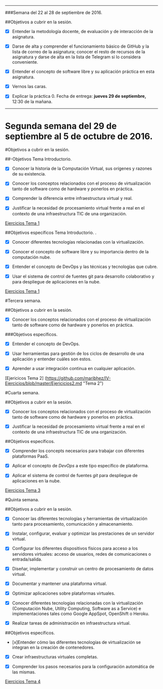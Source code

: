 ****
###Semana del 22 al 28 de septiembre de 2016.

##Objetivos a cubrir en la sesión.

- [x] Entender la metodología docente, de evaluación y de interacción de la asignatura.

- [x] Darse de alta y comprender el funcionamiento básico de GitHub y la lista de correo de la asignatura; conocer el resto de recursos de la asignatura y darse de alta en la lista de Telegram si lo considera conveniente.

- [x] Entender el concepto de software libre y su aplicación práctica en esta asignatura.

- [x] Vernos las caras.

- [x] Explicar la práctica 0. Fecha de entrega: **jueves 29 de septiembre,** 12:30 de la mañana.

****

# Segunda semana del 29 de septiembre al 5 de octubre de 2016.

#Objetivos a cubrir en la sesión.

##-Objetivos Tema Introductorio.

- [x] Conocer la historia de la Computación Virtual, sus orígenes y razones de su existencia.

- [x] Conocer los conceptos relacionados con el proceso de virtualización tanto de software como de hardware y ponerlos en práctica.

- [x] Comprender la diferencia entre infraestructura virtual y real.

- [x] Justificar la necesidad de procesamiento virtual frente a real en el contexto de una infraestructura TIC de una organización.


[Ejercicios Tema 1](https://github.com/maribhez/IV-Ejercicios/blob/master/EjerciciosT1.md "Tema 1")

##Objetivos específicos Tema Introductorio. .

- [x] Conocer diferentes tecnologías relacionadas con la virtualización.

- [x] Conocer el concepto de software libre y su importancia dentro de la computación nube.

- [x] Entender el concepto de DevOps y las técnicas y tecnologías que cubre.

- [x] Usar el sistema de control de fuentes git para desarrollo colaborativo y para despliegue de aplicaciones en la nube.

[Ejercicios Tema 1](https://github.com/maribhez/IV-Ejercicios/blob/master/EjerciciosT1.md "Tema 1")


#Tercera semana.

##Objetivos a cubrir en la sesión.

- [x] Conocer los conceptos relacionados con el proceso de virtualización tanto de software como de hardware y ponerlos en práctica.

###Objetivos específicos.

- [x] Entender el concepto de DevOps.
- [x] Usar herramientas para gestión de los ciclos de desarrollo de una aplicación y entender cuáles son estos.
- [x] Aprender a usar integración continua en cualquier aplicación.


[Ejericicos Tema 2] (https://github.com/maribhez/IV-Ejercicios/blob/master/Ejericicios2.md "Tema 2")


#Cuarta semana.

##Objetivos a cubrir en la sesión.

- [x] Conocer los conceptos relacionados con el proceso de virtualización tanto de software como de hardware y ponerlos en práctica.

- [x] Justificar la necesidad de procesamiento virtual frente a real en el contexto de una infraestructura TIC de una organización.

##Objetivos específicos.

- [x] Comprender los concepts necesarios para trabajar con diferentes plataformas PaaS.

- [x] Aplicar el concepto de *DevOps* a este tipo específico de plataforma.

- [x] Aplicar el sistema de control de fuentes *git* para despliegue de aplicaciones en la nube.


[Ejercicios Tema 3](https://github.com/maribhez/IV-Ejercicios/blob/master/ejercicios3.mkd "Ejercicios Tema 3")

#Quinta semana. 

##Objetivos a cubrir en la sesión. 

- [x] Conocer las diferentes tecnologías y herramientas de virtualización tanto para procesamiento, comunicación y almacenamiento.
- [x] Instalar, configurar, evaluar y optimizar las prestaciones de un servidor virtual.
- [x] Configurar los diferentes dispositivos físicos para acceso a los servidores virtuales: acceso de usuarios, redes de comunicaciones o entrada/salida.
- [x] Diseñar, implementar y construir un centro de procesamiento de datos virtual.
- [x] Documentar y mantener una plataforma virtual.
- [x] Optimizar aplicaciones sobre plataformas virtuales.
- [x] Conocer diferentes tecnologías relacionadas con la virtualización (Computación Nube, Utility Computing, Software as a Service) e implementaciones tales como Google AppSpot, OpenShift o Heroku.
- [x] Realizar tareas de administración en infraestructura virtual.


##Objetivos específicos. 

- [x]Entender cómo las diferentes tecnologías de virtualización se integran en la creación de contenedores.

- [x] Crear infraestructuras virtuales completas.

- [x] Comprender los pasos necesarios para la configuración automática de las mismas.



[Ejercicios Tema 4](https://github.com/maribhez/IV-Ejercicios/blob/master/Ejercicios4.markdown "Ejercicios Tema 4")


